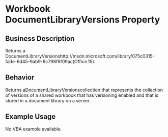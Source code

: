 # Workbook DocumentLibraryVersions Property

## Business Description
Returns a DocumentLibraryVersionshttp://msdn.microsoft.com/library/075c0315-fade-6d45-9ab9-6c798f6f09ac(Office.15).

## Behavior
Returns aDocumentLibraryVersionscollection that represents the collection of versions of a shared workbook that has versioning enabled and that is stored in a document library on a server.

## Example Usage
No VBA example available.